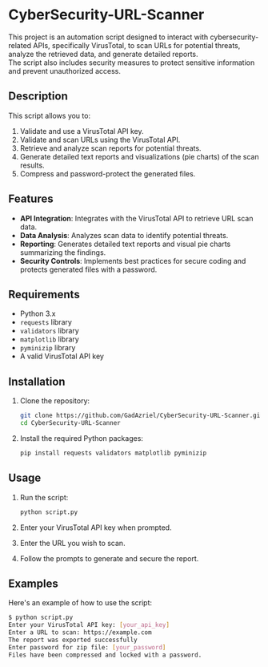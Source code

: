 # CyberSecurity-URL-Scanner

This project is an automation script designed to interact with cybersecurity-related APIs, specifically VirusTotal, to scan URLs for potential threats, analyze the retrieved data, and generate detailed reports.  
The script also includes security measures to protect sensitive information and prevent unauthorized access.

## Description

This script allows you to:
1. Validate and use a VirusTotal API key.
2. Validate and scan URLs using the VirusTotal API.
3. Retrieve and analyze scan reports for potential threats.
4. Generate detailed text reports and visualizations (pie charts) of the scan results.
5. Compress and password-protect the generated files.

## Features

- **API Integration**: Integrates with the VirusTotal API to retrieve URL scan data.
- **Data Analysis**: Analyzes scan data to identify potential threats.
- **Reporting**: Generates detailed text reports and visual pie charts summarizing the findings.
- **Security Controls**: Implements best practices for secure coding and protects generated files with a password.

## Requirements

- Python 3.x
- `requests` library
- `validators` library
- `matplotlib` library
- `pyminizip` library
- A valid VirusTotal API key

## Installation

1. Clone the repository:
    ```sh
    git clone https://github.com/GadAzriel/CyberSecurity-URL-Scanner.git
    cd CyberSecurity-URL-Scanner
    ```

2. Install the required Python packages:
    ```sh
    pip install requests validators matplotlib pyminizip
    ```

## Usage

1. Run the script:
    ```sh
    python script.py
    ```

2. Enter your VirusTotal API key when prompted.
3. Enter the URL you wish to scan.
4. Follow the prompts to generate and secure the report.

## Examples

Here's an example of how to use the script:

```sh
$ python script.py
Enter your VirusTotal API key: [your_api_key]
Enter a URL to scan: https://example.com
The report was exported successfully
Enter password for zip file: [your_password]
Files have been compressed and locked with a password.
